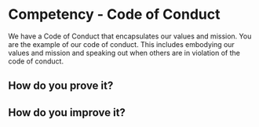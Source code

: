 # Competency - Code of Conduct

We have a Code of Conduct that encapsulates our values and mission. You are the example of our code of conduct. This includes embodying our values and mission and speaking out when others are in violation of the code of conduct. 

## How do you prove it?

## How do you improve it?

